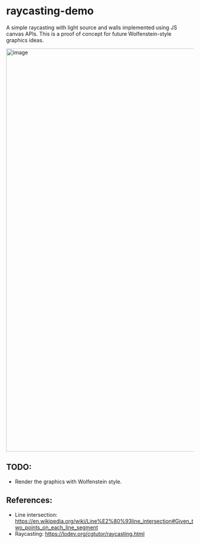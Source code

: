 # raycasting-demo

A simple raycasting with light source and walls implemented using JS canvas APIs. This is a proof of concept for future Wolfenstein-style graphics ideas.

<img width="1082" alt="image" src="https://github.com/user-attachments/assets/dad2fcac-c6c4-4cca-9d57-5c9b385a119b">

## TODO:

- Render the graphics with Wolfenstein style.

## References:

- Line intersection: https://en.wikipedia.org/wiki/Line%E2%80%93line_intersection#Given_two_points_on_each_line_segment
- Raycasting: https://lodev.org/cgtutor/raycasting.html
